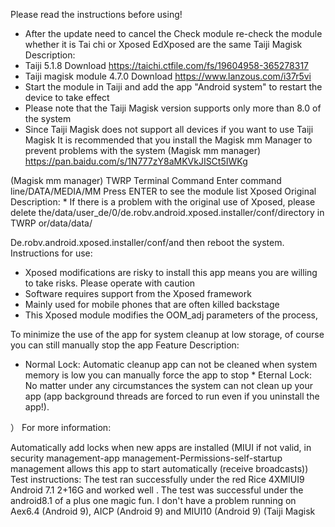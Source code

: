Please read the instructions before using!

* After the update need to cancel the Check module re-check the module whether it is Tai chi or Xposed EdXposed are the same
Taiji Magisk Description:
* Taiji 5.1.8 Download https://taichi.ctfile.com/fs/19604958-365278317
* Taiji magisk module 4.7.0 Download https://www.lanzous.com/i37r5vi
* Start the module in Taiji and add the app "Android system" to restart the device to take effect   
* Please note that the Taiji Magisk version supports only more than 8.0 of the system
 * Since Taiji Magisk does not support all devices if you want to use Taiji Magisk It is recommended that you install the Magisk mm Manager to prevent problems with the system
 (Magisk mm manager) https://pan.baidu.com/s/1N777zY8aMKVkJISCt5IWKg

(Magisk mm manager) TWRP Terminal Command Enter command line/DATA/MEDIA/MM Press ENTER to see the module list
Xposed Original Description: * If there is a problem with the original use of Xposed, please delete the/data/user_de/0/de.robv.android.xposed.installer/conf/directory in TWRP or/data/data/

De.robv.android.xposed.installer/conf/and then reboot the system.
Instructions for use:
* Xposed modifications are risky to install this app means you are willing to take risks. Please operate with caution
* Software requires support from the Xposed framework
* Mainly used for mobile phones that are often killed backstage
* This Xposed module modifies the OOM_adj parameters of the process,

To minimize the use of the app for system cleanup at low storage, of course you can still manually stop the app
Feature Description:
* Normal Lock: Automatic cleanup app can not be cleaned when system memory is low you can manually force the app to stop * Eternal Lock: No matter under any circumstances the system can not clean up your app (app background threads are forced to run even if you uninstall the app!).

）
For more information:

Automatically add locks when new apps are installed (MIUI if not valid, in security management-app management-Permissions-self-startup management allows this app to start automatically (receive broadcasts))
Test instructions:
The test ran successfully under the red Rice 4XMIUI9 Android 7.1 2+16G and worked well
. The test was successful under the android8.1 of a plus one magic fun. I don't have a problem running on Aex6.4 (Android 9), AICP (Android 9) and MIUI10 (Android 9) (Taiji Magisk
